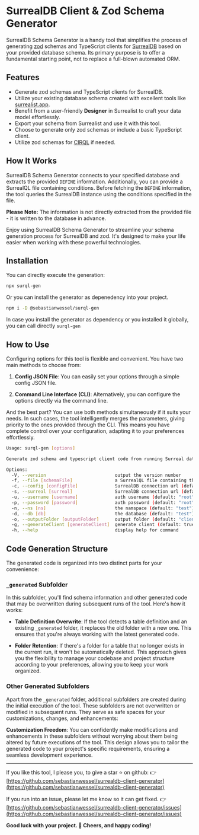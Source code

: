  # SurrealDB Client & Zod Schema Generator

 SurrealDB Schema Generator is a handy tool that simplifies the process of generating [zod](http://zod.dev) schemas and TypeScript clients for [SurrealDB](http://surrealdb.com) based on your provided database schema.
 Its primary purpose is to offer a fundamental starting point, not to replace a full-blown automated ORM.

 ## Features

 - Generate zod schemas and TypeScript clients for SurrealDB.
 - Utilize your existing database schema created with excellent tools like [surrealist.app](https://surrealist.app/).
 - Benefit from a user-friendly **Designer** in Surrealist to craft your data model effortlessly.
 - Export your schema from Surrealist and use it with this tool.
 - Choose to generate only zod schemas or include a basic TypeScript client.
 - Utilize zod schemas for [CIRQL](https://cirql.starlane.studio/) if needed.

 ## How It Works

 SurrealDB Schema Generator connects to your specified database and extracts the provided `DEFINE` information.
 Additionally, you can provide a SurrealQL file containing conditions.
 Before fetching the `DEFINE` information, the tool queries the SurrealDB instance using the conditions specified in the file.

 **Please Note:**
 The information is not directly extracted from the provided file - it is written to the database in advance.

 Enjoy using SurrealDB Schema Generator to streamline your schema generation process for SurrealDB and zod.
 It's designed to make your life easier when working with these powerful technologies.

## Installation

You can directly execute the generation:

```bash
npx surql-gen
```

Or you can install the generator as depenedency into your project.

```bash
npm i -D @sebastianwessel/surql-gen
```
In case you install the generator as dependency or you installed it globally, you can call directly `surql-gen`


## How to Use

Configuring options for this tool is flexible and convenient. You have two main methods to choose from:

1. **Config JSON File**: You can easily set your options through a simple config JSON file.

2. **Command Line Interface (CLI)**: Alternatively, you can configure the options directly via the command line.

And the best part? You can use both methods simultaneously if it suits your needs. In such cases, the tool intelligently merges the parameters, giving priority to the ones provided through the CLI.
This means you have complete control over your configuration, adapting it to your preferences effortlessly.

```bash
Usage: surql-gen [options]

Generate zod schema and typescript client code from running Surreal database

Options:
  -V, --version                          output the version number
  -f, --file [schemaFile]                a SurrealQL file containing the definitions (default: "myschema.surql")
  -c, --config [configFile]              SurrealDB connection url (default: "surql-gen.json")
  -s, --surreal [surreal]                SurrealDB connection url (default: "ws://127.0.0.1:8000")
  -u, --username [username]              auth username (default: "root")
  -p, --password [password]              auth password (default: "root")
  -n, --ns [ns]                          the namspace (default: "test")
  -d, --db [db]                          the database (default: "test")
  -o, --outputFolder [outputFolder]      output folder (default: "client_generated")
  -g, --generateClient [generateClient]  generate client (default: true)
  -h, --help                             display help for command
```

## Code Generation Structure

The generated code is organized into two distinct parts for your convenience:

### `_generated` Subfolder

In this subfolder, you'll find schema information and other generated code that may be overwritten during subsequent runs of the tool. Here's how it works:

- **Table Definition Overwrite**: If the tool detects a table definition and an existing `_generated` folder, it replaces the old folder with a new one. This ensures that you're always working with the latest generated code.

- **Folder Retention**: If there's a folder for a table that no longer exists in the current run, it won't be automatically deleted. This approach gives you the flexibility to manage your codebase and project structure according to your preferences, allowing you to keep your work organized.

### Other Generated Subfolders

Apart from the `_generated` folder, additional subfolders are created during the initial execution of the tool.
These subfolders are not overwritten or modified in subsequent runs.
They serve as safe spaces for your customizations, changes, and enhancements:

**Customization Freedom**: You can confidently make modifications and enhancements in these subfolders without worrying about them being altered by future executions of the tool.
This design allows you to tailor the generated code to your project's specific requirements, ensuring a seamless development experience.


---

If you like this tool, I please you, to give a star ⭐️ on github:
👉  [https://github.com/sebastianwessel/surrealdb-client-generator](https://github.com/sebastianwessel/surrealdb-client-generator)

If you run into an issue, please let me know so it can get fixed.
👉  [https://github.com/sebastianwessel/surrealdb-client-generator/issues](https://github.com/sebastianwessel/surrealdb-client-generator/issues)

**Good luck with your project. 👋 Cheers, and happy coding!**
